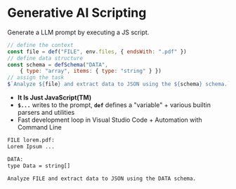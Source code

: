 
# Generative AI Scripting
Generate a LLM prompt by executing a JS script.

<v-click>

```js
// define the context
const file = def("FILE", env.files, { endsWith: ".pdf" })
// define data structure
const schema = defSchema("DATA", 
    { type: "array", items: { type: "string" } })
// assign the task
$`Analyze ${file} and extract data to JSON using the ${schema} schema.`
```

</v-click>

<v-click>

- **It Is Just JavaScript(TM)**
- **`$...`** writes to the prompt, **`def`** defines a "variable" + various builtin parsers and utilities
- Fast development loop in Visual Studio Code + Automation with Command Line

</v-click>


<v-click>

````txt
FILE lorem.pdf:
Lorem Ipsum ...

DATA:
type Data = string[]

Analyze FILE and extract data to JSON using the DATA schema.
````

</v-click>